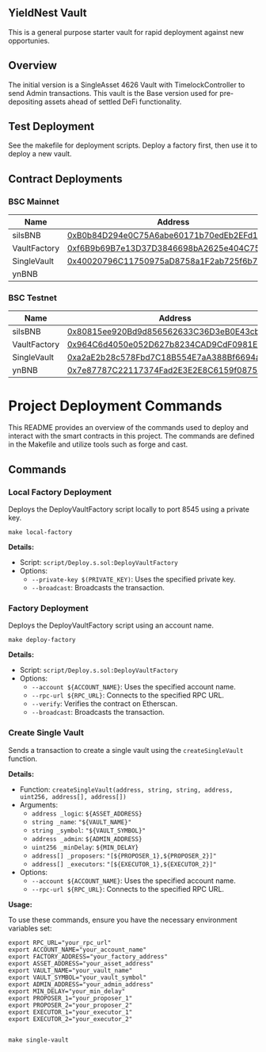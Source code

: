 ## YieldNest Vault

This is a general purpose starter vault for rapid deployment against new opportunies.

## Overview

The initial version is a SingleAsset 4626 Vault with TimelockController to send Admin transactions.
This vault is the Base version used for pre-depositing assets ahead of settled DeFi functionality.

## Test Deployment

See the makefile for deployment scripts. Deploy a factory first, then use it to deploy a new vault.


## Contract Deployments

### BSC Mainnet
| Name | Address |
|-----------------------|----------------------------------------------|
| silsBNB               | [0xB0b84D294e0C75A6abe60171b70edEb2EFd14A1B](https://bscscan.com/address/0xB0b84D294e0C75A6abe60171b70edEb2EFd14A1B)   |
| VaultFactory          | [0xf6B9b69B7e13D37D3846698bA2625e404C7586aF](https://testnet.bscscan.com/address/0xf6B9b69B7e13D37D3846698bA2625e404C7586aF)   |
| SingleVault           | [0x40020796C11750975aD8758a1F2ab725f6b72Db2](https://testnet.bscscan.com/address/0x40020796C11750975aD8758a1F2ab725f6b72Db2)   |
| ynBNB                 | [](https://testnet.bscscan.com/address/)   |

### BSC Testnet
| Name | Address |
|-----------------------|----------------------------------------------|
| silsBNB               | [0x80815ee920Bd9d856562633C36D3eB0E43cb15e2](https://testnet.bscscan.com/address/0x80815ee920bd9d856562633c36d3eb0e43cb15e2)   |
| VaultFactory          | [0x964C6d4050e052D627b8234CAD9CdF0981E40EB3](https://testnet.bscscan.com/address/0x964C6d4050e052D627b8234CAD9CdF0981E40EB3)   |
| SingleVault           | [0xa2aE2b28c578Fbd7C18B554E7aA388Bf6694a42c](https://testnet.bscscan.com/address/0xa2aE2b28c578Fbd7C18B554E7aA388Bf6694a42c)   |
| ynBNB                 | [0x7e87787C22117374Fad2E3E2E8C6159f0875F92e](https://testnet.bscscan.com/address/0x7e87787c22117374fad2e3e2e8c6159f0875f92e)   |


# Project Deployment Commands
This README provides an overview of the commands used to deploy and interact with the smart contracts in this project. The commands are defined in the Makefile and utilize tools such as forge and cast.

## Commands

### Local Factory Deployment
Deploys the DeployVaultFactory script locally to port 8545 using a private key.
```
make local-factory
```

**Details:**
* Script: `script/Deploy.s.sol:DeployVaultFactory`
* Options:
  + `--private-key $(PRIVATE_KEY)`: Uses the specified private key.
  + `--broadcast`: Broadcasts the transaction.

### Factory Deployment
Deploys the DeployVaultFactory script using an account name.
```
make deploy-factory
```
**Details:**
* Script: `script/Deploy.s.sol:DeployVaultFactory`
* Options:
	+ `--account ${ACCOUNT_NAME}`: Uses the specified account name.
	+ `--rpc-url ${RPC_URL}`: Connects to the specified RPC URL.
	+ `--verify`: Verifies the contract on Etherscan.
	+ `--broadcast`: Broadcasts the transaction.

### Create Single Vault
Sends a transaction to create a single vault using the `createSingleVault` function.

**Details:**

* Function: `createSingleVault(address, string, string, address, uint256, address[], address[])`
* Arguments:
	+ `address _logic`: `${ASSET_ADDRESS}`
	+ `string _name`: `"${VAULT_NAME}"`
	+ `string _symbol`: `"${VAULT_SYMBOL}"`
	+ `address _admin`: `${ADMIN_ADDRESS}`
	+ `uint256 _minDelay`: `${MIN_DELAY}`
	+ `address[] _proposers`: `"[${PROPOSER_1},${PROPOSER_2}]"`
	+ `address[] _executors`: `"[${EXECUTOR_1},${EXECUTOR_2}]"`
* Options:
	+ `--account ${ACCOUNT_NAME}`: Uses the specified account name.
	+ `--rpc-url ${RPC_URL}`: Connects to the specified RPC URL.

**Usage:**

To use these commands, ensure you have the necessary environment variables set:
```
export RPC_URL="your_rpc_url"
export ACCOUNT_NAME="your_account_name"
export FACTORY_ADDRESS="your_factory_address"
export ASSET_ADDRESS="your_asset_address"
export VAULT_NAME="your_vault_name"
export VAULT_SYMBOL="your_vault_symbol"
export ADMIN_ADDRESS="your_admin_address"
export MIN_DELAY="your_min_delay"
export PROPOSER_1="your_proposer_1"
export PROPOSER_2="your_proposer_2"
export EXECUTOR_1="your_executor_1"
export EXECUTOR_2="your_executor_2"


make single-vault
```

